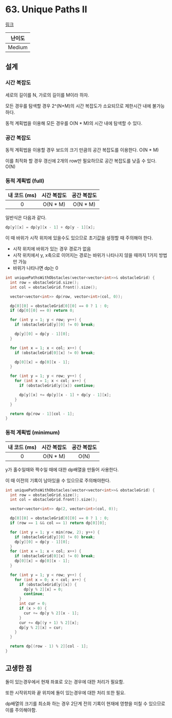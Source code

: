 # 63. Unique Paths II

[링크](https://leetcode.com/problems/unique-paths-ii/)

| 난이도 |
| :----: |
| Medium |

## 설계

### 시간 복잡도

세로의 길이를 N, 가로의 길이를 M이라 하자.

모든 경우를 탐색할 경우 2^(N+M)의 시간 복잡도가 소요되므로 제한시간 내에 불가능하다.

동적 계획법을 이용해 모든 경우를 O(N \* M)의 시간 내에 탐색할 수 있다.

### 공간 복잡도

동적 계획법을 이용할 경우 보드의 크기 만큼의 공간 복잡도를 이용한다. O(N \* M)

이를 최적화 할 경우 갱신에 2개의 row만 필요하므로 공간 복잡도를 낮출 수 있다. O(N)

### 동적 계획법 (full)

| 내 코드 (ms) | 시간 복잡도 | 공간 복잡도 |
| :----------: | :---------: | :---------: |
|      0       |  O(N \* M)  |  O(N \* M)  |

일반식은 다음과 같다.

```cpp
dp[y][x] = dp[y][x - 1] + dp[y - 1][x];
```

이 때 바위가 시작 위치에 있을수도 있으므로 초기값을 설정할 때 주의해야 한다.

- 시작 위치에 바위가 있는 경우 경로가 없음
- 시작 위치에서 y, x축으로 이어지는 경로는 바위가 나타나지 않을 때까지 1가지 방법만 가능
- 바위가 나타나면 dp는 0

```cpp
int uniquePathsWithObstacles(vector<vector<int>>& obstacleGrid) {
  int row = obstacleGrid.size();
  int col = obstacleGrid.front().size();

  vector<vector<int>> dp(row, vector<int>(col, 0));

  dp[0][0] = obstacleGrid[0][0] == 0 ? 1 : 0;
  if (dp[0][0] == 0) return 0;

  for (int y = 1; y < row; y++) {
    if (obstacleGrid[y][0] != 0) break;

    dp[y][0] = dp[y - 1][0];
  }

  for (int x = 1; x < col; x++) {
    if (obstacleGrid[0][x] != 0) break;

    dp[0][x] = dp[0][x - 1];
  }

  for (int y = 1; y < row; y++) {
    for (int x = 1; x < col; x++) {
      if (obstacleGrid[y][x]) continue;

      dp[y][x] += dp[y][x - 1] + dp[y - 1][x];
    }
  }

  return dp[row - 1][col - 1];
}
```

### 동적 계획법 (minimum)

| 내 코드 (ms) | 시간 복잡도 | 공간 복잡도 |
| :----------: | :---------: | :---------: |
|      0       |  O(N \* M)  |    O(N)     |

y가 홀수일때와 짝수일 때에 대한 dp배열을 만들어 사용한다.

이 때 이전의 기록이 남아있을 수 있으므로 주의해야한다.

```cpp
int uniquePathsWithObstacles(vector<vector<int>>& obstacleGrid) {
  int row = obstacleGrid.size();
  int col = obstacleGrid.front().size();

  vector<vector<int>> dp(2, vector<int>(col, 0));

  dp[0][0] = obstacleGrid[0][0] == 0 ? 1 : 0;
  if (row == 1 && col == 1) return dp[0][0];

  for (int y = 1; y < min(row, 2); y++) {
    if (obstacleGrid[y][0] != 0) break;
    dp[y][0] = dp[y - 1][0];
  }
  for (int x = 1; x < col; x++) {
    if (obstacleGrid[0][x] != 0) break;
    dp[0][x] = dp[0][x - 1];
  }

  for (int y = 1; y < row; y++) {
    for (int x = 0; x < col; x++) {
      if (obstacleGrid[y][x]) {
        dp[y % 2][x] = 0;
        continue;
      }
      int cur = 0;
      if (x > 0) {
        cur += dp[y % 2][x - 1];
      }
      cur += dp[(y + 1) % 2][x];
      dp[y % 2][x] = cur;
    }
  }

  return dp[(row - 1) % 2][col - 1];
}
```

## 고생한 점

돌이 있는경우에서 현재 좌표로 오는 경우에 대한 처리가 필요함.

또한 시작위치와 끝 위치에 돌이 있는경우에 대한 처리 또한 필요.

dp배열의 크기를 최소화 하는 경우 2단계 전의 기록이 현재에 영향을 미칠 수 있으므로 이를 주의해야함.
